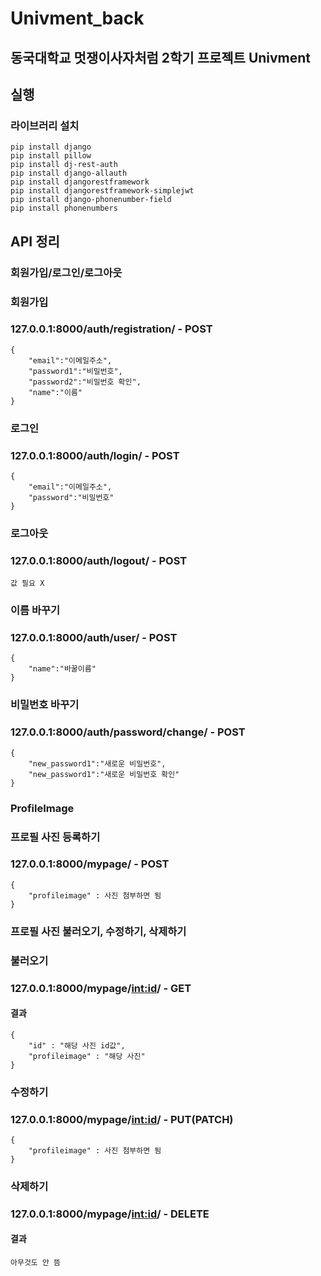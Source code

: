 # Univment_back
## 동국대학교 멋쟁이사자처럼 2학기 프로젝트 Univment
## 실행

### 라이브러리 설치
    pip install django
    pip install pillow
    pip install dj-rest-auth
    pip install django-allauth
    pip install djangorestframework
    pip install djangorestframework-simplejwt
    pip install django-phonenumber-field
    pip install phonenumbers

## API 정리
### 회원가입/로그인/로그아웃
### 회원가입
### 127.0.0.1:8000/auth/registration/ - POST
    {
        "email":"이메일주소",
        "password1":"비밀번호",
        "password2":"비밀번호 확인",
        "name":"이름"
    }
### 로그인
### 127.0.0.1:8000/auth/login/ - POST
    {
        "email":"이메일주소",
        "password":"비밀번호"
    }
### 로그아웃
### 127.0.0.1:8000/auth/logout/ - POST
    값 필요 X
### 이름 바꾸기
### 127.0.0.1:8000/auth/user/ - POST
    {
        "name":"바꿀이름"
    }
### 비밀번호 바꾸기
### 127.0.0.1:8000/auth/password/change/ - POST
    {
        "new_password1":"새로운 비밀번호",
        "new_password1":"새로운 비밀번호 확인"
    }


### ProfileImage
### 프로필 사진 등록하기
### 127.0.0.1:8000/mypage/ - POST
    {
        "profileimage" : 사진 첨부하면 됨
    }
### 프로필 사진 불러오기, 수정하기, 삭제하기
### 불러오기
### 127.0.0.1:8000/mypage/<int:id>/ - GET
#### 결과
    {
        "id" : "해당 사진 id값",
        "profileimage" : "해당 사진"
    }
### 수정하기
### 127.0.0.1:8000/mypage/<int:id>/ - PUT(PATCH)
    {
        "profileimage" : 사진 첨부하면 됨
    }
### 삭제하기
### 127.0.0.1:8000/mypage/<int:id>/ - DELETE
#### 결과
    아무것도 안 뜸
